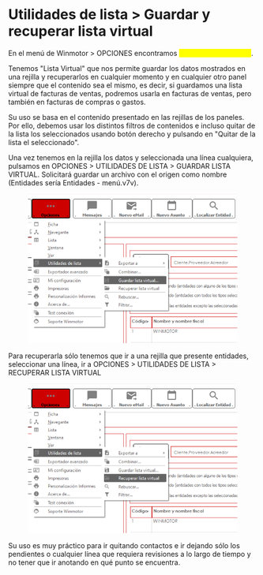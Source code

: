 # Utilidades de lista > Guardar y recuperar lista virtual

En el menú de Winmotor > OPCIONES encontramos <mark style="color:yellow;">UTILIDADES DE LISTA</mark>.

Tenemos "Lista Virtual" que nos permite guardar los datos mostrados en una rejilla y recuperarlos en cualquier momento y en cualquier otro panel siempre que el contenido sea el mismo, es decir, si guardamos una lista virtual de facturas de ventas, podremos usarla en facturas de ventas, pero también en facturas de compras o gastos.

Su uso se basa en el contenido presentado en las rejillas de los paneles. Por ello, debemos usar los distintos filtros de contenidos e incluso quitar de la lista los seleccionados usando botón derecho y pulsando en "Quitar de la lista el seleccionado".

Una vez tenemos en la rejilla los datos y seleccionada una línea cualquiera, pulsamos en OPCIONES > UTILIDADES DE LISTA > GUARDAR LISTA VIRTUAL. Solicitará guardar un archivo con el origen como nombre (Entidades sería Entidades - menú.v7v).

<figure><img src="../../../.gitbook/assets/imagen (21).png" alt=""><figcaption></figcaption></figure>

Para recuperarla sólo tenemos que ir a una rejilla que presente entidades, seleccionar una línea, ir a OPCIONES > UTILIDADES DE LISTA > RECUPERAR LISTA VIRTUAL

<figure><img src="../../../.gitbook/assets/imagen (1) (1).png" alt=""><figcaption></figcaption></figure>

Su uso es muy práctico para ir quitando contactos e ir dejando sólo los pendientes o cualquier línea que requiera revisiones a lo largo de tiempo y no tener que ir anotando en qué punto se encuentra.

